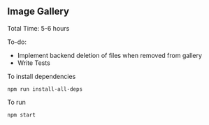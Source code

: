 ## Image Gallery

Total Time: 5-6 hours

To-do:

-   Implement backend deletion of files when removed from gallery
-   Write Tests

To install dependencies

```
npm run install-all-deps
```

To run

```
npm start
```
